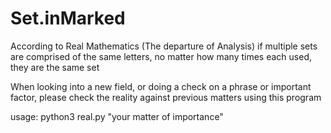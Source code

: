 # Set.inMarked
According to Real Mathematics (The departure of Analysis) if multiple sets are comprised of the same letters, no matter how many times each used, they  are the same set

When looking into a new field, or doing a check on a phrase or important factor, please check the reality against previous matters using this program

usage: python3 real.py "your matter of importance"
